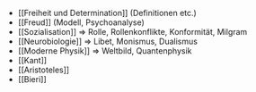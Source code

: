 - [[Freiheit und Determination]] (Definitionen etc.)
- [[Freud]] (Modell, Psychoanalyse)
- [[Sozialisation]] ⇒ Rolle, Rollenkonflikte, Konformität, Milgram
- [[Neurobiologie]] ⇒ Libet, Monismus, Dualismus
- [[Moderne Physik]] ⇒ Weltbild, Quantenphysik
- [[Kant]]
- [[Aristoteles]]
- [[Bieri]]
